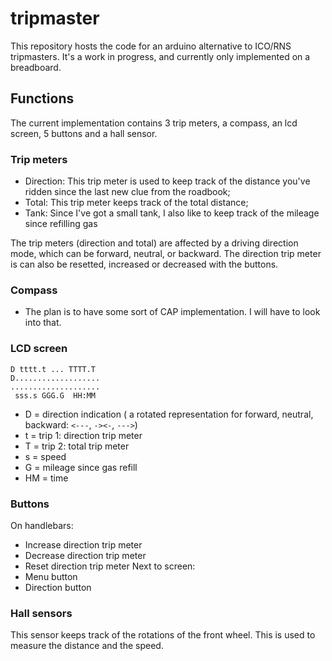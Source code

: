 # tripmaster

This repository hosts the code for an arduino alternative to ICO/RNS tripmasters. It's a work in progress, and currently only implemented on a breadboard. 

## Functions

The current implementation contains 3 trip meters, a compass, an lcd screen, 5 buttons and a hall sensor.

### Trip meters
- Direction: This trip meter is used to keep track of the distance you've ridden since the last new clue from the roadbook;
- Total: This trip meter keeps track of the total distance;
- Tank: Since I've got a small tank, I also like to keep track of the mileage since refilling gas

The trip meters (direction and total) are affected by a driving direction mode, which can be forward, neutral, or backward. The direction trip meter is can also be resetted, increased or decreased with the buttons.

### Compass
- The plan is to have some sort of CAP implementation. I will have to look into that.

### LCD screen
```
D tttt.t ... TTTT.T 
D...................
....................
 sss.s GGG.G  HH:MM 
```

- D = direction indication ( a rotated representation for forward, neutral, backward: `<---`, `-><-`, `--->`)
- t = trip 1: direction trip meter
- T = trip 2: total trip meter
- s = speed
- G = mileage since gas refill
- HM = time

### Buttons
On handlebars:
- Increase direction trip meter
- Decrease direction trip meter
- Reset direction trip meter
Next to screen:
- Menu button
- Direction button

### Hall sensors
This sensor keeps track of the rotations of the front wheel. This is used to measure the distance and the speed.
